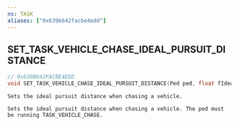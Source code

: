 ```yaml
---
ns: TASK
aliases: ["0x639b642facbe4edd"]
---
```

## SET_TASK_VEHICLE_CHASE_IDEAL_PURSUIT_DISTANCE

```c
// 0x639B642FACBE4EDD
void SET_TASK_VEHICLE_CHASE_IDEAL_PURSUIT_DISTANCE(Ped ped, float fIdealPursuitDistance);
```

```
Sets the ideal pursuit distance when chasing a vehicle.

Sets the ideal pursuit distance when chasing a vehicle. The ped must be running TASK_VEHICLE_CHASE.
```
